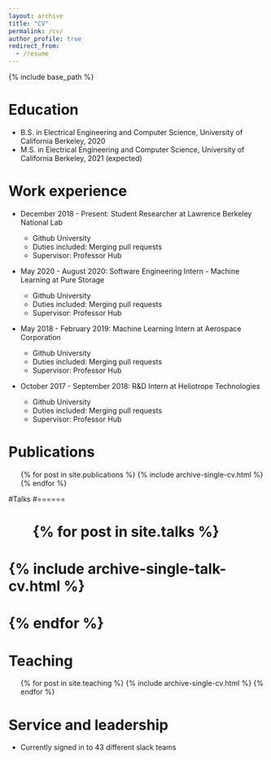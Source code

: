 ```yaml
---
layout: archive
title: "CV"
permalink: /cv/
author_profile: true
redirect_from:
  - /resume
---
```


{% include base_path %}

Education
======
* B.S. in Electrical Engineering and Computer Science, University of California Berkeley, 2020
* M.S. in Electrical Engineering and Computer Science, University of California Berkeley, 2021 (expected)

Work experience
======

* December 2018 - Present: Student Researcher at Lawrence Berkeley National Lab
  * Github University
  * Duties included: Merging pull requests
  * Supervisor: Professor Hub
  
* May 2020 - August 2020: Software Engineering Intern - Machine Learning at Pure Storage
  * Github University
  * Duties included: Merging pull requests
  * Supervisor: Professor Hub
  
* May 2018 - February 2019: Machine Learning Intern at Aerospace Corporation
  * Github University
  * Duties included: Merging pull requests
  * Supervisor: Professor Hub
  
* October 2017 - September 2018: R&D Intern at Heliotrope Technologies
  * Github University
  * Duties included: Merging pull requests
  * Supervisor: Professor Hub
  

Publications
======
  <ul>{% for post in site.publications %}
    {% include archive-single-cv.html %}
  {% endfor %}</ul>
  
#Talks
#======
#  <ul>{% for post in site.talks %}
#    {% include archive-single-talk-cv.html %}
#  {% endfor %}</ul>
  
Teaching
======
  <ul>{% for post in site.teaching %}
    {% include archive-single-cv.html %}
  {% endfor %}</ul>
  
Service and leadership
======
* Currently signed in to 43 different slack teams
